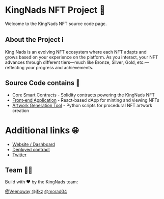 # KingNads NFT Project 👑

Welcome to the KingNads NFT source code page.

## About the Project ℹ️
King Nads is an evolving NFT ecosystem where each NFT adapts and grows based on your experience on the platform. As you interact, your NFT advances through different tiers—much like Bronze, Silver, Gold, etc.—reflecting your progress and achievements.

## Source Code contains 📁

- [Core Smart Contracts](https://github.com/monad-im/monad-im-nft) - Solidity contracts powering the KingNads NFT
- [Front-end Application](https://github.com/monad-im/monad-im-ui) - React-based dApp for minting and viewing NFTs
- [Artwork Generation Tool](https://github.com/monad-im/monad-im-assets) - Python scripts for procedural NFT artwork creation

# Additional links 🌐

- [Website / Dashboard](https://kingnad.xyz)
- [Deployed contract](https://testnet.monadexplorer.com/token/0xd4F3ACBf68c078101E4E3a771697b2c21f5568E9)
- [Twitter](https://x.com/monkingnads)

## Team 👨‍💻
Build with ❤️ by the KingNads team:

[@Veenoway](https://github.com/Veenoway)
[@jfkz](https://github.com/jfkz)
[@morad04](https://github.com/morad04)